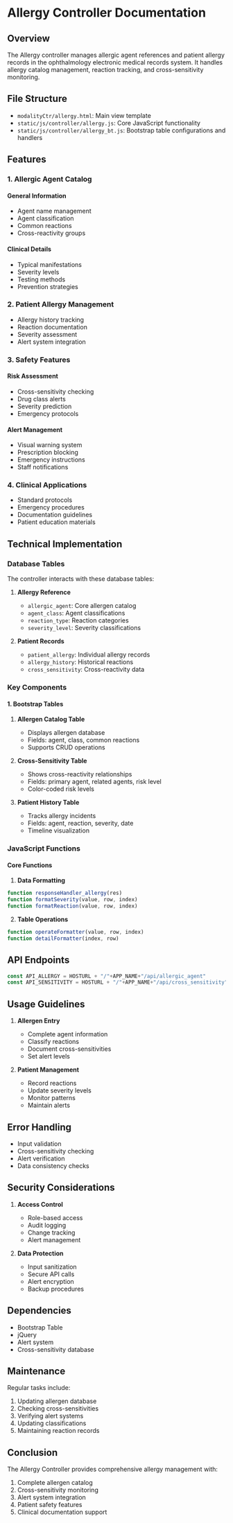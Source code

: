 # Allergy Controller Documentation

## Overview

The Allergy controller manages allergic agent references and patient allergy records in the ophthalmology electronic medical records system. It handles allergy catalog management, reaction tracking, and cross-sensitivity monitoring.

## File Structure

- `modalityCtr/allergy.html`: Main view template
- `static/js/controller/allergy.js`: Core JavaScript functionality
- `static/js/controller/allergy_bt.js`: Bootstrap table configurations and handlers

## Features

### 1. Allergic Agent Catalog

#### General Information

- Agent name management
- Agent classification
- Common reactions
- Cross-reactivity groups

#### Clinical Details

- Typical manifestations
- Severity levels
- Testing methods
- Prevention strategies

### 2. Patient Allergy Management

- Allergy history tracking
- Reaction documentation
- Severity assessment
- Alert system integration

### 3. Safety Features

#### Risk Assessment

- Cross-sensitivity checking
- Drug class alerts
- Severity prediction
- Emergency protocols

#### Alert Management

- Visual warning system
- Prescription blocking
- Emergency instructions
- Staff notifications

### 4. Clinical Applications

- Standard protocols
- Emergency procedures
- Documentation guidelines
- Patient education materials

## Technical Implementation

### Database Tables

The controller interacts with these database tables:

1. **Allergy Reference**
   - `allergic_agent`: Core allergen catalog
   - `agent_class`: Agent classifications
   - `reaction_type`: Reaction categories
   - `severity_level`: Severity classifications

2. **Patient Records**
   - `patient_allergy`: Individual allergy records
   - `allergy_history`: Historical reactions
   - `cross_sensitivity`: Cross-reactivity data

### Key Components

#### 1. Bootstrap Tables

1. **Allergen Catalog Table**
   - Displays allergen database
   - Fields: agent, class, common reactions
   - Supports CRUD operations

2. **Cross-Sensitivity Table**
   - Shows cross-reactivity relationships
   - Fields: primary agent, related agents, risk level
   - Color-coded risk levels

3. **Patient History Table**
   - Tracks allergy incidents
   - Fields: agent, reaction, severity, date
   - Timeline visualization

### JavaScript Functions

#### Core Functions

1. **Data Formatting**

```javascript
function responseHandler_allergy(res)
function formatSeverity(value, row, index)
function formatReaction(value, row, index)
```

2. **Table Operations**

```javascript
function operateFormatter(value, row, index)
function detailFormatter(index, row)
```

## API Endpoints

```javascript
const API_ALLERGY = HOSTURL + "/"+APP_NAME+"/api/allergic_agent"
const API_SENSITIVITY = HOSTURL + "/"+APP_NAME+"/api/cross_sensitivity"
```

## Usage Guidelines

1. **Allergen Entry**
   - Complete agent information
   - Classify reactions
   - Document cross-sensitivities
   - Set alert levels

2. **Patient Management**
   - Record reactions
   - Update severity levels
   - Monitor patterns
   - Maintain alerts

## Error Handling

- Input validation
- Cross-sensitivity checking
- Alert verification
- Data consistency checks

## Security Considerations

1. **Access Control**
   - Role-based access
   - Audit logging
   - Change tracking
   - Alert management

2. **Data Protection**
   - Input sanitization
   - Secure API calls
   - Alert encryption
   - Backup procedures

## Dependencies

- Bootstrap Table
- jQuery
- Alert system
- Cross-sensitivity database

## Maintenance

Regular tasks include:

1. Updating allergen database
2. Checking cross-sensitivities
3. Verifying alert systems
4. Updating classifications
5. Maintaining reaction records

## Conclusion

The Allergy Controller provides comprehensive allergy management with:

1. Complete allergen catalog
2. Cross-sensitivity monitoring
3. Alert system integration
4. Patient safety features
5. Clinical documentation support
